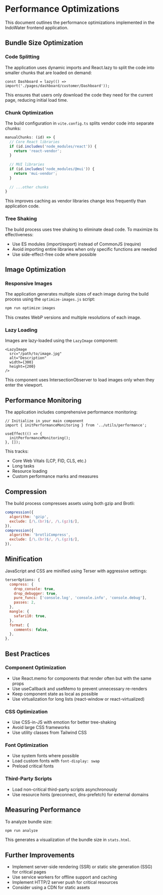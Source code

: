 # Performance Optimizations

This document outlines the performance optimizations implemented in the IndoWater frontend application.

## Bundle Size Optimization

### Code Splitting

The application uses dynamic imports and React.lazy to split the code into smaller chunks that are loaded on demand:

```tsx
const Dashboard = lazy(() => import('./pages/dashboard/customer/Dashboard'));
```

This ensures that users only download the code they need for the current page, reducing initial load time.

### Chunk Optimization

The build configuration in `vite.config.ts` splits vendor code into separate chunks:

```js
manualChunks: (id) => {
  // Core React libraries
  if (id.includes('node_modules/react')) {
    return 'react-vendor';
  }
  
  // MUI libraries
  if (id.includes('node_modules/@mui')) {
    return 'mui-vendor';
  }
  
  // ...other chunks
}
```

This improves caching as vendor libraries change less frequently than application code.

### Tree Shaking

The build process uses tree shaking to eliminate dead code. To maximize its effectiveness:

- Use ES modules (import/export) instead of CommonJS (require)
- Avoid importing entire libraries when only specific functions are needed
- Use side-effect-free code where possible

## Image Optimization

### Responsive Images

The application generates multiple sizes of each image during the build process using the `optimize-images.js` script:

```js
npm run optimize:images
```

This creates WebP versions and multiple resolutions of each image.

### Lazy Loading

Images are lazy-loaded using the `LazyImage` component:

```tsx
<LazyImage 
  src="/path/to/image.jpg" 
  alt="Description" 
  width={300} 
  height={200} 
/>
```

This component uses IntersectionObserver to load images only when they enter the viewport.

## Performance Monitoring

The application includes comprehensive performance monitoring:

```tsx
// Initialize in your main component
import { initPerformanceMonitoring } from '../utils/performance';

useEffect(() => {
  initPerformanceMonitoring();
}, []);
```

This tracks:
- Core Web Vitals (LCP, FID, CLS, etc.)
- Long tasks
- Resource loading
- Custom performance marks and measures

## Compression

The build process compresses assets using both gzip and Brotli:

```js
compression({
  algorithm: 'gzip',
  exclude: [/\.(br)$/, /\.(gz)$/],
}),
compression({
  algorithm: 'brotliCompress',
  exclude: [/\.(br)$/, /\.(gz)$/],
}),
```

## Minification

JavaScript and CSS are minified using Terser with aggressive settings:

```js
terserOptions: {
  compress: {
    drop_console: true,
    drop_debugger: true,
    pure_funcs: ['console.log', 'console.info', 'console.debug'],
    passes: 2,
  },
  mangle: {
    safari10: true,
  },
  format: {
    comments: false,
  },
},
```

## Best Practices

### Component Optimization

- Use React.memo for components that render often but with the same props
- Use useCallback and useMemo to prevent unnecessary re-renders
- Keep component state as local as possible
- Use virtualization for long lists (react-window or react-virtualized)

### CSS Optimization

- Use CSS-in-JS with emotion for better tree-shaking
- Avoid large CSS frameworks
- Use utility classes from Tailwind CSS

### Font Optimization

- Use system fonts where possible
- Load custom fonts with `font-display: swap`
- Preload critical fonts

### Third-Party Scripts

- Load non-critical third-party scripts asynchronously
- Use resource hints (preconnect, dns-prefetch) for external domains

## Measuring Performance

To analyze bundle size:

```bash
npm run analyze
```

This generates a visualization of the bundle size in `stats.html`.

## Further Improvements

- Implement server-side rendering (SSR) or static site generation (SSG) for critical pages
- Use service workers for offline support and caching
- Implement HTTP/2 server push for critical resources
- Consider using a CDN for static assets